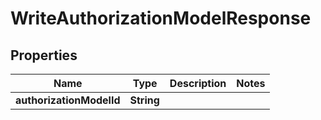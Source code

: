 

# WriteAuthorizationModelResponse


## Properties

| Name | Type | Description | Notes |
|------------ | ------------- | ------------- | -------------|
|**authorizationModelId** | **String** |  |  |



